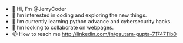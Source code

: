 - 👋 Hi, I’m @JerryCoder
- 👀 I’m interested in coding and exploring the new things.
- 🌱 I’m currently learning python advance and cybersecurity hacks.
- 💞️ I’m looking to collaborate on webpages.
- 📫 How to reach me http://linkedin.com/in/gautam-gupta-7174711b0

<!---
insanejerry/insanejerry is a ✨ special ✨ repository because its `README.md` (this file) appears on your GitHub profile.
You can click the Preview link to take a look at your changes.
--->
